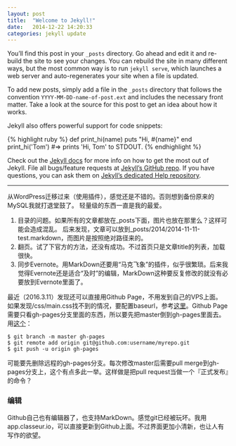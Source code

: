```yaml
---
layout: post
title:  "Welcome to Jekyll!"
date:   2014-12-22 14:20:33
categories: jekyll update
---
```

You’ll find this post in your `_posts` directory. Go ahead and edit it and re-build the site to see your changes. You can rebuild the site in many different ways, but the most common way is to run `jekyll serve`, which launches a web server and auto-regenerates your site when a file is updated.

To add new posts, simply add a file in the `_posts` directory that follows the convention `YYYY-MM-DD-name-of-post.ext` and includes the necessary front matter. Take a look at the source for this post to get an idea about how it works.

Jekyll also offers powerful support for code snippets:

{% highlight ruby %}
def print_hi(name)
  puts "Hi, #{name}"
end
print_hi('Tom')
#=> prints 'Hi, Tom' to STDOUT.
{% endhighlight %}

Check out the [Jekyll docs][jekyll] for more info on how to get the most out of Jekyll. File all bugs/feature requests at [Jekyll’s GitHub repo][jekyll-gh]. If you have questions, you can ask them on [Jekyll’s dedicated Help repository][jekyll-help].

----------

从WordPress迁移过来（使用插件），感觉还是不错的。否则想到备份原来的MySQL我就打退堂鼓了。
轻量级的东西一直是我的最爱。

1. 目录的问题。如果所有的文章都放在_posts下面，图片也放在那里么？这样可能会造成混乱。
后来发现，文章可以放到_posts/2014/2014-11-11-test.markdown，而图片是按照绝对路径来的。
2. 翻页。试了下官方的方法，还没有成功。不过首页只是文章title的列表，加载很快。
3. 同步Evernote。用MarkDown还要用“马克飞象”的插件，似乎很繁琐。后来我觉得Evernote还是适合“及时”的编辑，MarkDown这种要反复修改的就没有必要放到Evernote里面了。

最近（2016.3.11）发现还可以直接用Github Page，不用发到自己的VPS上面。
如果发现/css/main.css找不到的情况，要配置baseurl，参考[这里](https://byparker.com/blog/2014/clearing-up-confusion-around-baseurl/)。Github Page需要只看gh-pages分支里面的东西，所以要先把master倒到gh-pages里面去。用[这个](http://www.stephaniehicks.com/githubPages_tutorial/pages/githubpages-jekyll.html)：
```
$ git branch -m master gh-pages 
$ git remote add origin git@github.com:username/myrepo.git
$ git push -u origin gh-pages
```
可能要先删除远程的gh-pages分支。每次修改master后需要pull merge到gh-pages分支上，这个有点多此一举。这样做是把pull request当做一个『正式发布』的命令？

### 编辑
Github自己也有编辑器了，也支持MarkDown。感觉git已经被玩坏。我用app.classeur.io，可以直接更新到Github上面。不过界面更加小清新，也让人有写作的欲望。


[jekyll]:      http://jekyllrb.com
[jekyll-gh]:   https://github.com/jekyll/jekyll
[jekyll-help]: https://github.com/jekyll/jekyll-help


